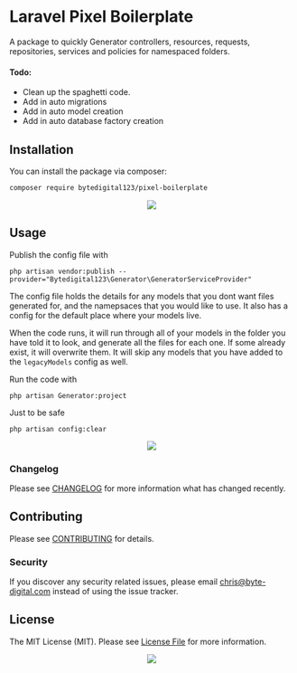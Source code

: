 # Laravel Pixel Boilerplate

A package to quickly Generator controllers, resources, requests, repositories, services and policies for namespaced folders.

#### Todo:

-   Clean up the spaghetti code.
-   Add in auto migrations
-   Add in auto model creation
-   Add in auto database factory creation

## Installation

You can install the package via composer:

```bash
composer require bytedigital123/pixel-boilerplate
```

<p align="center">
  <img src="https://thumbs.gfycat.com/FrequentBouncyDodobird-size_restricted.gif">
</p>

## Usage

Publish the config file with

```
php artisan vendor:publish --provider="Bytedigital123\Generator\GeneratorServiceProvider"
```

The config file holds the details for any models that you dont want files generated for, and the namepsaces that you would like to use. It also has a config for the default place where your models live.

When the code runs, it will run through all of your models in the folder you have told it to look, and generate all the files for each one. If some already exist, it will overwrite them. It will skip any models that you have added to the `legacyModels` config as well.

Run the code with

```
php artisan Generator:project
```

Just to be safe

```
php artisan config:clear
```

<p align="center">
  <img src="https://media1.tenor.com/images/b5e20f278452f14e56c0c0ae77cd0f9c/tenor.gif?itemid=6161308">
</p>

### Changelog

Please see [CHANGELOG](CHANGELOG.md) for more information what has changed recently.

## Contributing

Please see [CONTRIBUTING](CONTRIBUTING.md) for details.

### Security

If you discover any security related issues, please email chris@byte-digital.com instead of using the issue tracker.

## License

The MIT License (MIT). Please see [License File](LICENSE.md) for more information.

<p align="center">
  <img src="https://media.giphy.com/media/jUwpNzg9IcyrK/giphy.gif">
</p>
